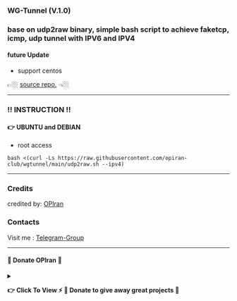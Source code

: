 ### WG-Tunnel (V.1.0)
### base on udp2raw binary, simple bash script to achieve faketcp, icmp, udp tunnel with IPV6 and IPV4

#### future Update
 - support centos

👉🏼  [source repo.](https://github.com/wangyu-/udp2raw)  👈🏼

---------------------------------------------------------------------------------------------------------------------------------------

###  ‼️ INSTRUCTION ‼️
#### 👉 UBUNTU and DEBIAN
 - root access
   
```
bash <(curl -Ls https://raw.githubusercontent.com/opiran-club/wgtunnel/main/udp2raw.sh --ipv4)
```

---------------------------------------------------------------------------------------------------------------------------------------

### Credits
credited by: [OPIran](https://github.com/opiran-club)

### Contacts
Visit me : [Telegram-Group](https://t,me/OPIranCluB)
  
---------------------------------------------------------------------------------------------------------------------------------------

#### 🎁 Donate OPIran 🎁

<details>
 
<summary><p><b> 👉 Click To View <b>⚡️ 🎁 Donate to give away great projects 🎁</b></b></p></summary>
 
 ✅ USDT (ERC20)

🔗 Link : 
 ```

 ```
 
 ✅ TRX (TRC20)
🔗 Link : 
 ```

 ```
</details>
